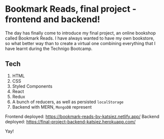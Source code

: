 # Bookmark Reads, final project - frontend and backend!

The day has finally come to introduce my final project, an online bookshop called Bookmark Reads.
I have always wanted to have my own bookstore, so what better way than to create a virtual one combining everything that I have learnt during the Technigo Bootcamp.


## Tech

1. HTML
2. CSS
3. Styled Components
4. React
5. Redux
6. A bunch of reducers, as well as persisted `localStorage`
7. Backend with MERN, `MongoDB` represent

Frontend deployed: https://bookmark-reads-by-katsiez.netlify.app/
Backend deployed: https://final-project-backend-katsiez.herokuapp.com/

Yay!
